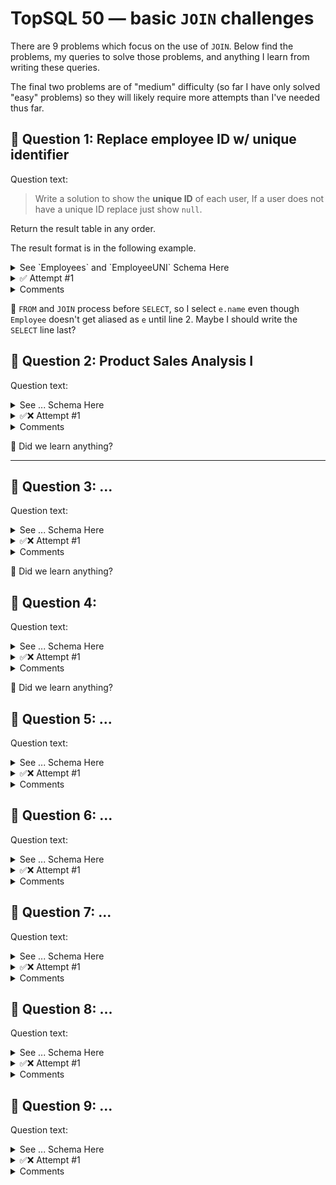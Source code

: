 # TopSQL 50 — basic `JOIN` challenges

There are 9 problems which focus on the use of `JOIN`. Below find the problems, my queries to solve those problems, and anything I learn from writing these queries. 

The final two problems are of "medium" difficulty (so far I have only solved "easy" problems) so they will likely require more attempts than I've needed thus far.

## 🎯 Question 1: Replace employee ID w/ unique identifier

Question text:
> Write a solution to show the **unique ID** of each user, If a user does not have a unique ID replace just show `null`.

Return the result table in any order.

The result format is in the following example.

<details>
  <summary>See `Employees` and `EmployeeUNI` Schema Here</summary>

Table: Employees


| Column Name   | Type    |
|---------------|---------|
| id            | int     |
| name          | varchar |

id is the primary key (column with unique values) for this table.
Each row of this table contains the id and the name of an employee in a company.
 

Table: EmployeeUNI


| Column Name   | Type    |
|---------------|---------|
| id            | int     |
| unique_id     | int     |

(id, unique_id) is the primary key (combination of columns with unique values) for this table.
Each row of this table contains the id and the corresponding unique id of an employee in the company.

</details>

<details><summary>✅ Attempt #1</summary>

```
SELECT e2.unique_id AS unique_id, e.name AS name
FROM Employees e
LEFT JOIN EmployeeUNI e2
ON e.id = e2.id
```
</details>

<details><summary>Comments</summary>

I'm happy that I remembered that `INNER JOIN` would not return NULL values, while `LEFT JOIN` would. I also remembered to set `EmployeeUNI` as the left table... but not until I reached the end of my code and thought about it.

Joins are still difficult for me and I should practice more. 

</details>

🧠 `FROM` and `JOIN` process before `SELECT`, so I select `e.name` even though `Employee` doesn't get aliased as `e` until line 2. Maybe I should write the `SELECT` line last? 

## 🎯 Question 2: Product Sales Analysis I

Question text: 
>

<details><summary>See ... Schema Here</summary>

</details>

<details><summary>✅❌ Attempt #1</summary>

</details>

<details><summary>Comments</summary>

</details>

🧠 Did we learn anything?

---

## 🎯 Question 3: ...

Question text: 
>

<details><summary>See ... Schema Here</summary>

</details>

<details><summary>✅❌ Attempt #1</summary>

</details>

<details><summary>Comments</summary>

</details>

🧠 Did we learn anything?

## 🎯 Question 4: 

Question text: 
>

<details><summary>See ... Schema Here</summary>

</details>

<details><summary>✅❌ Attempt #1</summary>

</details>

<details><summary>Comments</summary>

</details>

🧠 Did we learn anything?

## 🎯 Question 5: ...

Question text: 
>

<details><summary>See ... Schema Here</summary>

</details>

<details><summary>✅❌ Attempt #1</summary>

</details>

<details><summary>Comments</summary>

</details>

## 🎯 Question 6: ...

Question text: 
>

<details><summary>See ... Schema Here</summary>

</details>

<details><summary>✅❌ Attempt #1</summary>

</details>

<details><summary>Comments</summary>

</details>

## 🎯 Question 7: ...

Question text: 
>

<details><summary>See ... Schema Here</summary>

</details>

<details><summary>✅❌ Attempt #1</summary>

</details>

<details><summary>Comments</summary>

</details>

## 🎯 Question 8: ...

Question text: 
>

<details><summary>See ... Schema Here</summary>

</details>

<details><summary>✅❌ Attempt #1</summary>

</details>

<details><summary>Comments</summary>

</details>

## 🎯 Question 9: ...

Question text: 
>

<details><summary>See ... Schema Here</summary>

</details>

<details><summary>✅❌ Attempt #1</summary>

</details>

<details><summary>Comments</summary>

</details>
